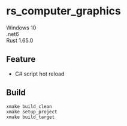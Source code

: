 # rs_computer_graphics

Windows 10  
.net6   
Rust 1.65.0 

## Feature
- C# script hot reload

## Build
```
xmake build_clean
xmake setup_project
xmake build_target
```